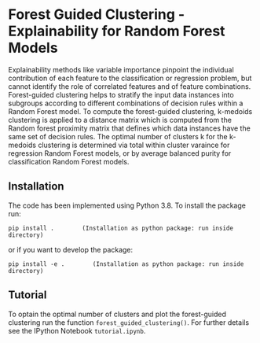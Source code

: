 # Forest Guided Clustering - Explainability for Random Forest Models

Explainability methods like variable importance pinpoint the individual contribution of each feature to the classification or regression problem, but cannot identify the role of correlated features and of feature combinations. Forest-guided clustering helps to stratify the input data instances into subgroups according to different combinations of decision rules within a Random Forest model. To compute the forest-guided clustering, k-medoids clustering is applied to a distance matrix which is computed from the Random forest proximity matrix that defines which data instances have the same set of decision rules. The optimal number of clusters k for the k-medoids clustering is determined via total within cluster varaince for regression Random Forest models, or by average balanced purity for classification Random Forest models.


## Installation

The code has been implemented using Python 3.8. To install the package run:

```
pip install .        (Installation as python package: run inside directory)
``` 
or if you want to develop the package:
```
pip install -e .        (Installation as python package: run inside directory)
``` 


## Tutorial

To optain the optimal number of clusters and plot the forest-guided clustering run the function ```forest_guided_clustering()```. For further details see the IPython Notebook ```tutorial.ipynb```. 
